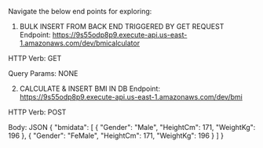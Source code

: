 Navigate the below end points for exploring:
1) BULK INSERT FROM BACK END TRIGGERED BY GET REQUEST
Endpoint:
https://9s55odp8p9.execute-api.us-east-1.amazonaws.com/dev/bmicalculator

HTTP Verb: GET

Query Params: NONE

2) CALCULATE & INSERT BMI IN DB
Endpoint:
https://9s55odp8p9.execute-api.us-east-1.amazonaws.com/dev/bmi

HTTP Verb: POST

Body: JSON
{
    "bmidata": 
    [
        {
            "Gender": "Male",
            "HeightCm": 171,
            "WeightKg": 196
        },
        {
            "Gender": "FeMale",
            "HeightCm": 171,
            "WeightKg": 196
        }
    ]
}

